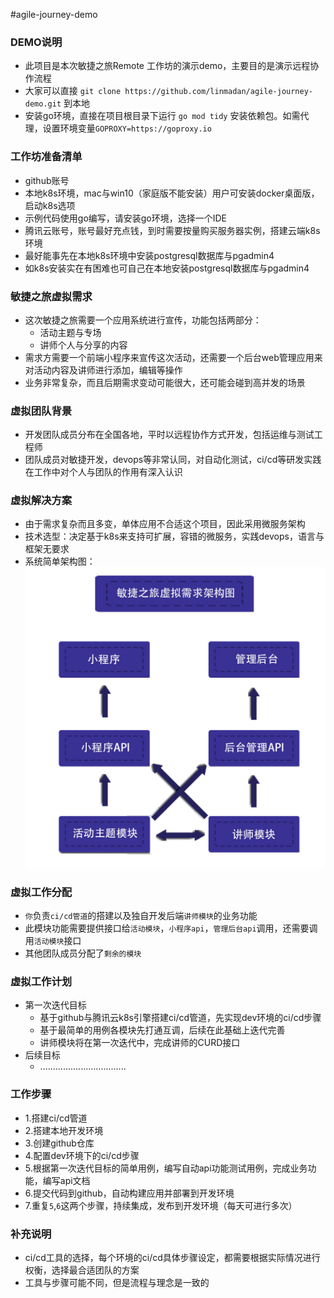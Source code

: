 #agile-journey-demo

### DEMO说明
- 此项目是本次敏捷之旅Remote 工作坊的演示demo，主要目的是演示远程协作流程
- 大家可以直接 `git clone https://github.com/linmadan/agile-journey-demo.git` 到本地
- 安装go环境，直接在项目根目录下运行 `go mod tidy` 安装依赖包。如需代理，设置环境变量`GOPROXY=https://goproxy.io`

### 工作坊准备清单
- github账号
- 本地k8s环境，mac与win10（家庭版不能安装）用户可安装docker桌面版，启动k8s选项
- 示例代码使用go编写，请安装go环境，选择一个IDE
- 腾讯云账号，账号最好充点钱，到时需要按量购买服务器实例，搭建云端k8s环境
- 最好能事先在本地k8s环境中安装postgresql数据库与pgadmin4
- 如k8s安装实在有困难也可自己在本地安装postgresql数据库与pgadmin4

### 敏捷之旅虚拟需求
- 这次敏捷之旅需要一个应用系统进行宣传，功能包括两部分：
  - 活动主题与专场
  - 讲师个人与分享的内容
- 需求方需要一个前端小程序来宣传这次活动，还需要一个后台web管理应用来对活动内容及讲师进行添加，编辑等操作
- 业务非常复杂，而且后期需求变动可能很大，还可能会碰到高并发的场景

### 虚拟团队背景
- 开发团队成员分布在全国各地，平时以远程协作方式开发，包括运维与测试工程师
- 团队成员对敏捷开发，devops等非常认同，对自动化测试，ci/cd等研发实践在工作中对个人与团队的作用有深入认识

### 虚拟解决方案
- 由于需求复杂而且多变，单体应用不合适这个项目，因此采用微服务架构
- 技术选型：决定基于k8s来支持可扩展，容错的微服务，实践devops，语言与框架无要求
- 系统简单架构图：
![虚拟架构图](./assets/virtual-architecture.jpg)

### 虚拟工作分配
- `你`负责`ci/cd管道`的搭建以及独自开发后端`讲师模块`的业务功能
- 此模块功能需要提供接口给`活动模块`，`小程序api`，`管理后台api`调用，还需要调用`活动模块`接口
- 其他团队成员分配了`剩余的模块`

### 虚拟工作计划
- 第一次迭代目标
  - 基于github与腾讯云k8s引擎搭建ci/cd管道，先实现dev环境的ci/cd步骤
  - 基于最简单的用例各模块先打通互调，后续在此基础上迭代完善
  - 讲师模块将在第一次迭代中，完成讲师的CURD接口
- 后续目标
  - ..................................
  
### 工作步骤
- 1.搭建ci/cd管道
- 2.搭建本地开发环境
- 3.创建github仓库
- 4.配置dev环境下的ci/cd步骤
- 5.根据第一次迭代目标的简单用例，编写自动api功能测试用例，完成业务功能，编写api文档
- 6.提交代码到github，自动构建应用并部署到开发环境
- 7.重复`5`,`6`这两个步骤，持续集成，发布到开发环境（每天可进行多次）

### 补充说明
- ci/cd工具的选择，每个环境的ci/cd具体步骤设定，都需要根据实际情况进行权衡，选择最合适团队的方案
- 工具与步骤可能不同，但是流程与理念是一致的
